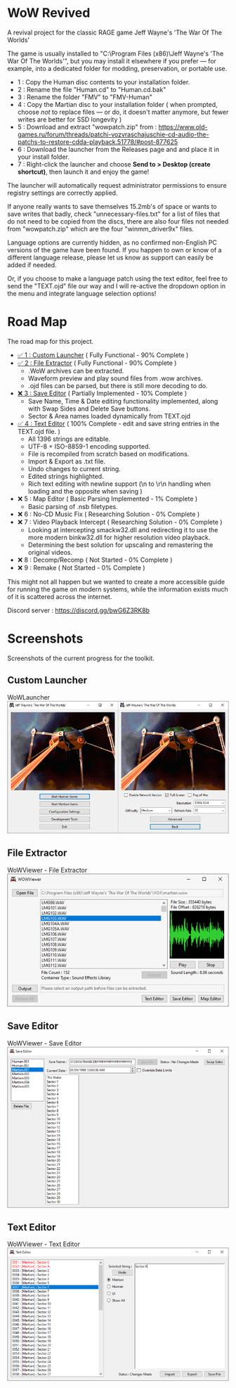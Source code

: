 # WoW Revived

A revival project for the classic RAGE game Jeff Wayne's 'The War Of The Worlds'

The game is usually installed to "C:\Program Files (x86)\Jeff Wayne's 'The War Of The Worlds'", but you may install it elsewhere if you prefer — for example, into a dedicated folder for modding, preservation, or portable use.

- 1 : Copy the Human disc contents to your installation folder.
- 2 : Rename the file "Human.cd" to "Human.cd.bak"
- 3 : Rename the folder "FMV" to "FMV-Human"
- 4 : Copy the Martian disc to your installation folder ( when prompted, choose *not* to replace files — or do, it doesn't matter anymore, but fewer writes are better for SSD longevity )
- 5 : Download and extract "wowpatch.zip" from : https://www.old-games.ru/forum/threads/patchi-vozvraschajuschie-cd-audio-the-patchs-to-restore-cdda-playback.51778/#post-877625
- 6 : Download the launcher from the Releases page and and place it in your install folder.
- 7 : Right-click the launcher and choose **Send to > Desktop (create shortcut)**, then launch it and enjoy the game!

The launcher will automatically request administrator permissions to ensure registry settings are correctly applied.

If anyone really wants to save themselves 15.2mb's of space or wants to save writes that badly, check "unnecessary-files.txt" for a list of files that do not need to be copied from the discs, there are also four files not needed from "wowpatch.zip" which are the four "winmm_driver9x" files.

Language options are currently hidden, as no confirmed non-English PC versions of the game have been found. If you happen to own or know of a different language release, please let us know as support can easily be added if needed.

Or, if you choose to make a language patch using the text editor, feel free to send the "TEXT.ojd" file our way and I will re-active the dropdown option in the menu and integrate language selection options!

# Road Map

The road map for this project.
- [✅ 1 : Custom Launcher](#custom-launcher) ( Fully Functional - 90% Complete )
- [✅ 2 : File Extractor](#file-extractor) ( Fully Functional - 90% Complete )
	- .WoW archives can be extracted.
	- Waveform preview and play sound files from .wow archives.
	- .ojd files can be parsed, but there is still more decoding to do.
- [❌ 3 : Save Editor](#save-editor) ( Partially Implemented - 10% Complete )
	- Save Name, Time & Date editing functionality implemented, along with Swap Sides and Delete Save buttons.
	- Sector & Area names loaded dynamically from TEXT.ojd
- [✅ 4 : Text Editor](#text-editor) ( 100% Complete - edit and save string entries in the TEXT.ojd file. )
	- All 1396 strings are editable.
	- UTF-8 + ISO-8859-1 encoding supported.
	- File is recompiled from scratch based on modifications.
	- Import & Export as .txt file.
	- Undo changes to current string.
	- Edited strings highlighted.
	- Rich text editing with newline support (\n to \r\n handling when loading and the opposite when saving )
- ❌ 5 : Map Editor ( Basic Parsing Implemented - 1% Complete )
	- Basic parsing of .nsb filetypes.
- ❌ 6 : No-CD Music Fix ( Researching Solution - 0% Complete )
- ❌ 7 : Video Playback Intercept ( Researching Solution - 0% Complete )
	- Looking at intercepting smackw32.dll and redirecting it to use the more modern binkw32.dll for higher resolution video playback.
	- Determining the best solution for upscaling and remastering the original videos.
- ❌ 8 : Decomp/Recomp ( Not Started - 0% Complete )
- ❌ 9 : Remake ( Not Started - 0% Complete )

This might not all happen but we wanted to create a more accessible guide for running the game on modern systems, while the information exists much of it is scattered across the internet.

Discord server : https://discord.gg/bwG6Z3RK8b

# Screenshots

Screenshots of the current progress for the toolkit.

## Custom Launcher
WoWLauncher
![Launcher](images/launcher.png)

## File Extractor
WoWViewer - File Extractor
![File Extractor](images/file-extractor.gif)

## Save Editor
WoWViewer - Save Editor
![Save Editor](images/save-editor.png)

## Text Editor
WoWViewer - Text Editor
![Text Editor](images/text-editor.png)
